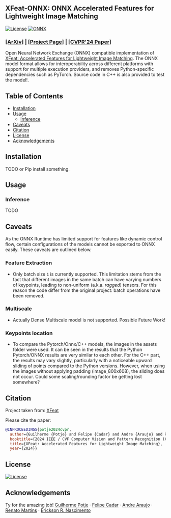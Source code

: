 ## XFeat-ONNX: ONNX Accelerated Features for Lightweight Image Matching
[![License](https://img.shields.io/badge/License-Apache_2.0-blue.svg)](LICENSE)
[![ONNX](https://img.shields.io/badge/ONNX-grey)](https://onnx.ai/)
### [[ArXiv]](https://arxiv.org/abs/2404.19174) | [[Project Page]](https://www.verlab.dcc.ufmg.br/descriptors/xfeat_cvpr24/) |  [[CVPR'24 Paper]](https://cvpr.thecvf.com/)
Open Neural Network Exchange (ONNX) compatible implementation of [XFeat: Accelerated Features for Lightweight Image Matching](https://github.com/verlab/accelerated_features/tree/main). The ONNX model format allows for interoperability across different platforms with support for multiple execution providers, and removes Python-specific dependencies such as PyTorch.
Source code in C++ is also provided to test the model!.

## Table of Contents
- [Installation](#installation)
- [Usage](#usage)
  - [Inference](#inference)
- [Caveats](#caveats)
- [Citation](#citation)
- [License](#license)
- [Acknowledgements](#acknowledgements)

## Installation
TODO or Pip install something.

## Usage
### Inference
TODO

## Caveats
As the ONNX Runtime has limited support for features like dynamic control flow, certain configurations of the models cannot be exported to ONNX easily. These caveats are outlined below.

### Feature Extraction
- Only batch size `1` is currently supported. This limitation stems from the fact that different images in the same batch can have varying numbers of keypoints, leading to non-uniform (a.k.a. *ragged*) tensors.
For this reason the code differ from the original project: batch operations have been removed.

### Multiscale
- Actually Dense Multiscale model is not supported. Possible Future Work!

### Keypoints location
- To compare the Pytorch/Onnx/C++ models, the images in the assets folder were used. It can be seen in the results that the Python Pytorch/ONNX results are very similar to each other. For the C++ part, the results may vary slightly, particularly with a noticeable upward sliding of points compared to the Python versions. However, when using the images without applying padding (image_800x608), the sliding does not occur. Could some scaling/rounding factor be getting lost somewhere?

## Citation
Project taken from: [XFeat](https://github.com/verlab/accelerated_features/tree/main)

Please cite the paper:
```bibtex
@INPROCEEDINGS{potje2024cvpr,
  author={Guilherme {Potje} and Felipe {Cadar} and Andre {Araujo} and Renato {Martins} and Erickson R. {Nascimento}},
  booktitle={2024 IEEE / CVF Computer Vision and Pattern Recognition (CVPR)}, 
  title={XFeat: Accelerated Features for Lightweight Image Matching}, 
  year={2024}}
```

## License
[![License](https://img.shields.io/badge/License-Apache_2.0-blue.svg)](LICENSE)

## Acknowledgements
Ty for the amazing job!
[Guilherme Potje](https://guipotje.github.io/) · [Felipe Cadar](https://eucadar.com/) · [Andre Araujo](https://andrefaraujo.github.io/) · [Renato Martins](https://renatojmsdh.github.io/) · [Erickson R. Nascimento](https://homepages.dcc.ufmg.br/~erickson/)
